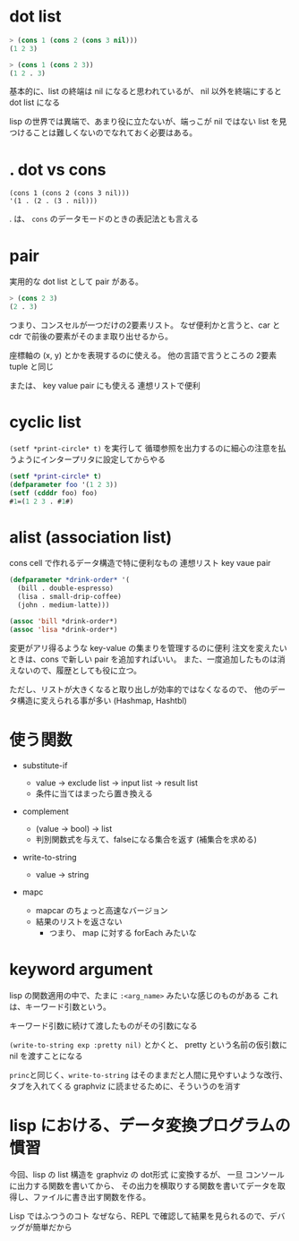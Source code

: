 # dot list

```lisp
> (cons 1 (cons 2 (cons 3 nil)))
(1 2 3)

> (cons 1 (cons 2 3))
(1 2 . 3)
```


基本的に、list の終端は nil になると思われているが、
nil 以外を終端にすると　dot list になる


lisp の世界では異端で、あまり役に立たないが、端っこが nil ではない list を見つけることは難しくないのでなれておく必要はある。

# . dot vs cons

```
(cons 1 (cons 2 (cons 3 nil)))
'(1 . (2 . (3 . nil)))
```

. は、 `cons` のデータモードのときの表記法とも言える

# pair

実用的な dot list として pair がある。

```lisp
> (cons 2 3)
(2 . 3)
```

つまり、コンスセルが一つだけの2要素リスト。
なぜ便利かと言うと、car と cdr で前後の要素がそのまま取り出せるから。

座標軸の (x, y) とかを表現するのに使える。
他の言語で言うところの 2要素 tuple と同じ

または、 key value pair にも使える
連想リストで便利

# cyclic list


`(setf *print-circle* t)` を実行して 循環参照を出力するのに細心の注意を払うようにインタープリタに設定してからやる


```lisp
(setf *print-circle* t)
(defparameter foo '(1 2 3))
(setf (cdddr foo) foo)
#1=(1 2 3 . #1#)
```


# alist (association list)

cons cell で作れるデータ構造で特に便利なもの
連想リスト
key vaue pair

```lisp
(defparameter *drink-order* '(
  (bill . double-espresso)
  (lisa . small-drip-coffee)
  (john . medium-latte)))

(assoc 'bill *drink-order*)
(assoc 'lisa *drink-order*)
```

変更がアリ得るような key-value の集まりを管理するのに便利
注文を変えたいときは、cons で新しい pair を追加すればいい。
また、一度追加したものは消えないので、履歴としても役に立つ。

ただし、リストが大きくなると取り出しが効率的ではなくなるので、
他のデータ構造に変えられる事が多い (Hashmap, Hashtbl)


# 使う関数

- substitute-if
  -  value -> exclude list -> input list -> result list
  - 条件に当てはまったら置き換える
- complement
  - (value -> bool) -> list
  - 判別関数式を与えて、falseになる集合を返す (補集合を求める)
- write-to-string
  - value -> string

- mapc
  - mapcar のちょっと高速なバージョン
  - 結果のリストを返さない
    - つまり、 map に対する forEach みたいな

# keyword argument
lisp の関数適用の中で、たまに `:<arg_name>` みたいな感じのものがある
これは、キーワード引数という。

キーワード引数に続けて渡したものがその引数になる

`(write-to-string exp :pretty nil)` とかくと、 pretty という名前の仮引数に nil を渡すことになる

`princ`と同じく、`write-to-string` はそのままだと人間に見やすいような改行、タブを入れてくる
graphviz に読ませるために、そういうのを消す


# lisp における、データ変換プログラムの慣習

今回、lisp の list 構造を graphviz の dot形式 に変換するが、
一旦 コンソールに出力する関数を書いてから、
その出力を横取りする関数を書いてデータを取得し、ファイルに書き出す関数を作る。

Lisp ではふつうのコト
なぜなら、REPL で確認して結果を見られるので、デバッグが簡単だから

